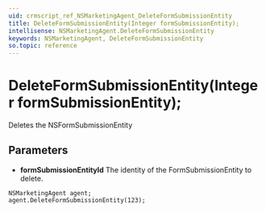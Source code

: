 ```yaml
---
uid: crmscript_ref_NSMarketingAgent_DeleteFormSubmissionEntity
title: DeleteFormSubmissionEntity(Integer formSubmissionEntity);
intellisense: NSMarketingAgent.DeleteFormSubmissionEntity
keywords: NSMarketingAgent, DeleteFormSubmissionEntity
so.topic: reference
---
```


# DeleteFormSubmissionEntity(Integer formSubmissionEntity);

Deletes the NSFormSubmissionEntity
 
## Parameters

* **formSubmissionEntityId** The identity of the FormSubmissionEntity to delete.

```crmscript
NSMarketingAgent agent;
agent.DeleteFormSubmissionEntity(123);
```

